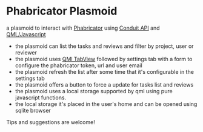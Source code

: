 # Phabricator Plasmoid
a plasmoid to interact with [Phabricator] using [Conduit API] and [QML/Javascript]

- the plasmoid can list the tasks and reviews and filter by project, user or reviewer
- the plasmoid uses [QMl TabView] followed by settings tab with a form to configure the phabricator token, url and user email
- the plasmoid refresh the list after some time that it's configurable in the settings tab
- the plasmoid offers a button to force a update for tasks list and reviews
- the plasmoid uses a local storage supported by qml using pure javascript functions.
- the local storage it's placed in the user's home and can be opened using sqlite browser

 Tips and suggestions are welcome!
 
[//]: # (These are reference links used in the body)

[QML/Javascript]: <http://doc.qt.io/qt-5/qtqml-index.html>
[Phabricator]: <https://www.phacility.com/>
[QMl TabView]: <http://doc.qt.io/qt-5/qml-qtquick-controls-tabview.html>
[git-repo-url]: <https://github.com/joemccann/dillinger.git>
[Conduit API]: <https://secure.phabricator.com/book/phabricator/article/conduit/s>
[local storage]: <http://doc.qt.io/qt-5/qtquick-localstorage-qmlmodule.html>
